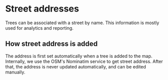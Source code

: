# Street addresses

Trees can be associated with a street by name.
This information is mostly used for analytics and reporting.

## How street address is added

The address is first set automatically when a tree is added to the map.
Internally, we use the OSM's Nominatim service to get street address.
After that, the address is never updated automatically, and can be edited manually.
